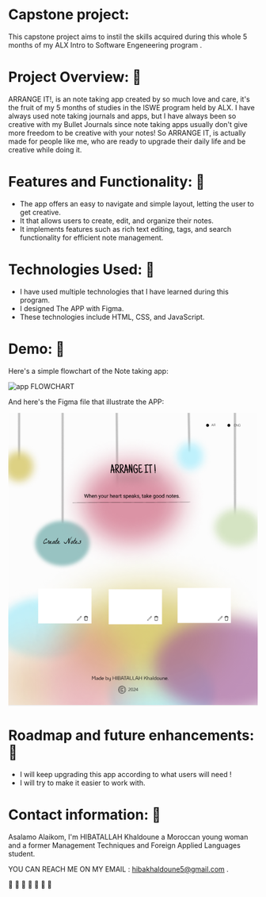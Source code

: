 # Capstone project:

This capstone project aims to instil the skills acquired during this whole 5 months of my ALX Intro to Software Engeneering program .

# Project Overview: :sunflower:

ARRANGE IT!, is an note taking app created by so much love and care, it's the fruit of my 5 months of studies in the ISWE program held by ALX.
I have always used note taking journals and apps, but I have always been so creative with my Bullet Journals since note taking apps usually don't give more freedom to be creative with your notes!
So ARRANGE IT, is actually made for people like me, who are ready to upgrade their daily life and be creative while doing it.

# Features and Functionality: :sunflower:

+ The app offers an easy to navigate and simple layout, letting the user to get creative.
+ It that allows users to create, edit, and organize their notes.
+ It implements features such as rich text editing, tags, and search functionality for efficient note management.
  

# Technologies Used: :sunflower:

+ I have used multiple technologies that I have learned during this program.
+ I designed The APP with Figma.
+ These technologies include HTML, CSS, and JavaScript.

# Demo: :sunflower:
Here's a simple flowchart of the Note taking app:

<img width="600" alt="app FLOWCHART" src="https://github.com/HibatAllah5/alx_capstone_project/assets/149024141/868dc91e-a016-48a6-ad93-2b829d751f13">

And here's the Figma file that illustrate the APP:

<img width="600" alt="Figma File" src="https://github.com/HibatAllah5/alx_capstone_project/blob/main/images/FIGMA%20Arrange%20it.PNG?raw=true">







# Roadmap and future enhancements: :sunflower:

+ I will keep upgrading this app according to what users will need !
+ I will try to make it easier to work with.
  



# Contact information: :sunflower:

Asalamo Alaikom, I'm HIBATALLAH Khaldoune a Moroccan young woman and a former Management Techniques and Foreign Applied Languages student.


YOU CAN REACH ME ON MY EMAIL : hibakhaldoune5@gmail.com .

:butterfly:   :butterfly:   :butterfly:   :butterfly:   :butterfly:   :butterfly:   :butterfly:   

